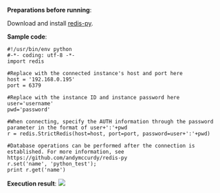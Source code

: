 ﻿**Preparations before running**:

Download and install [redis-py](https://github.com/andymccurdy/redis-py?spm=5176.730001.3.11.WvETSA).


**Sample code**:

```
#!/usr/bin/env python 
#-*- coding: utf-8 -*- 
import redis 

#Replace with the connected instance's host and port here 
host = '192.168.0.195' 
port = 6379 

#Replace with the instance ID and instance password here 
user='username' 
pwd='password' 

#When connecting, specify the AUTH information through the password parameter in the format of user+':'+pwd 
r = redis.StrictRedis(host=host, port=port, password=user+':'+pwd) 

#Database operations can be performed after the connection is established. For more information, see https://github.com/andymccurdy/redis-py 
r.set('name', 'python_test'); 
print r.get('name')
```

**Execution result**:
![](//qzonestyle.gtimg.cn/qzone/vas/opensns/res/img/Pythpon-1.png)
